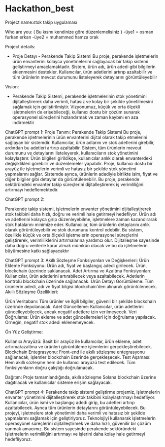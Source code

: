 # Hackathon_best
Project name:stok takip uygulaması

Who are you: ( Bu kısmı kendinize göre düzenlemelisiniz )
-üye1 = osman furkan erkan
-üye2 = muhammed hamza orak

Project details:
- Proje Detayı - Perakende Takip Sistemi
Bu proje, perakende işletmelerin ürün envanterini kolayca yönetmelerini sağlayacak bir takip sistemi geliştirmeyi amaçlamaktadır. Sistem, ürün adı, ürün adedi gibi bilgilerin eklenmesini destekler. Kullanıcılar, ürün adetlerini artırıp azaltabilir ve tüm ürünlerin mevcut durumunu listeleyerek detaylarını görüntüleyebilir

Vision:
- Perakende Takip Sistemi, perakende işletmelerinin stok yönetimini dijitalleştirerek daha verimli, hatasız ve kolay bir şekilde yönetilmesini sağlamak için geliştirilmiştir. Vizyonumuz, küçük ve orta ölçekli işletmelerin de erişebileceği, kullanıcı dostu bir çözüm sunarak operasyonel süreçlerini hızlandırmak ve zaman kaybını en aza indirmektir



ChatGPT prompt 1:
Proje Tanımı: Perakende Takip Sistemi
Bu proje, perakende işletmelerinin ürün envanterini dijital olarak takip etmelerini sağlayan bir sistemdir. Kullanıcılar, ürün adlarını ve stok adetlerini girebilir, ardından bu adetleri artırıp azaltabilir. Sistem, tüm ürünlerin mevcut durumunu ve detaylarını listeleyerek, kullanıcıların stok yönetimini kolaylaştırır. Ürün bilgileri girildikçe, kullanıcılar anlık olarak envanterdeki değişiklikleri görebilir ve düzenlemeler yapabilir. Proje, kullanıcı dostu bir arayüz ile işletmelerin verimli ve hatasız bir şekilde stok yönetimi yapmalarını sağlar. Sistemde ayrıca, ürünlerin adediyle birlikte isim, fiyat ve diğer bilgiler gibi detaylar da görüntülenebilir. Bu proje, perakende sektöründeki envanter takip süreçlerini dijitalleştirerek iş verimliliğini artırmayı hedeflemektedir.

ChatGPT prompt 2:

Perakende takip sistemi, işletmelerin envanter yönetimini dijitalleştirerek stok takibini daha hızlı, doğru ve verimli hale getirmeyi hedefliyor. Ürün adı ve adetlerini kolayca girip düzenleyebilme, işletmelere zaman kazandırarak stok hatalarını minimize eder. Kullanıcılar, tüm ürünlerin detaylarını anlık olarak görüntüleyebilir ve stok durumunu kontrol edebilir. Bu sistem, özellikle küçük ve orta ölçekli işletmelerin operasyonel süreçlerini geliştirerek, verimliliklerini artırmalarına yardımcı olur. Dijitalleşme sayesinde daha doğru verilerle karar almak mümkün olacak ve bu da işletmelerin büyümesine katkı sağlayacaktır

ChatGPT prompt 3:
Akıllı Sözleşme Fonksiyonları ve Değişkenleri:
Ürün Ekleme Fonksiyonu: Ürün adı, fiyat ve başlangıç adedi girilecek. Ürün, blockchain üzerinde saklanacak.
Adet Artırma ve Azaltma Fonksiyonları: Kullanıcılar, ürün adetlerini artırabilecek veya azaltabilecek. Adetlerin kontrolü blockchain üzerinde sağlanacak.
Ürün Detayı Görüntüleme: Tüm ürünlerin adedi, adı ve fiyat bilgisi blockchain'den alınarak görüntülenecek.
Akıllı Sözleşme Özellikleri:

Ürün Veritabanı: Tüm ürünler ve ilgili bilgiler, güvenli bir şekilde blockchain üzerinde depolanacak.
Adet Güncelleme: Kullanıcılar, ürün adetlerini güncelleyebilecek, ancak negatif adetlere izin verilmeyecek.
Veri Doğrulama: Ürün ekleme ve adet güncellemeleri için doğrulama yapılacak. Örneğin, negatif stok adedi eklenemeyecek.

Ön Yüz Geliştirme:

Kullanıcı Arayüzü: Basit bir arayüz ile kullanıcılar, ürün ekleme, adet artırma/azaltma ve ürünleri görüntüleme işlemlerini gerçekleştirebilecek.
Blockchain Entegrasyonu: Front-end ile akıllı sözleşme entegrasyonu sağlanacak, işlemler blockchain üzerinde gerçekleşecek.
Test Aşaması: Hem akıllı sözleşme hem de kullanıcı arayüzü test edilecek. Tüm fonksiyonların doğru çalıştığı doğrulanacak.

Dağıtım: Proje tamamlandığında, akıllı sözleşme Solana blockchain üzerine dağıtılacak ve kullanıcılar sisteme erişim sağlayacak.

ChatGPT prompt 4:
Perakende takip sistemi geliştirme projemiz, işletmelerin envanter yönetimini dijitalleştirerek stok takibini kolaylaştırmayı hedefliyor. Kullanıcılar, ürün ismi ve başlangıç adedi girip, bu adetleri artırıp azaltabilecek. Ayrıca tüm ürünlerin detaylarını görüntüleyebilecek. Bu projeyi, işletmelere stok yönetimini daha verimli ve hatasız bir şekilde yapmalarını sağlamak için geliştiriyoruz. Teknolojiyi kullanarak işletmelerin operasyonel süreçlerini dijitalleştirmek ve daha hızlı, güvenilir bir çözüm sunmak amacımız. Bu sistem sayesinde perakende sektöründeki işletmelerin verimliliğini artırmayı ve işlerini daha kolay hale getirmeyi hedefliyoruz.


